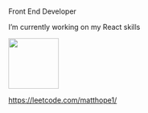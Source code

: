 ###  


<!-- 
Does this show up?
-->
Front End Developer 

I’m currently working on my React skills

<img src='https://user-images.githubusercontent.com/5713670/87202985-820dcb80-c2b6-11ea-9f56-7ec461c497c3.gif' width='100'>




https://leetcode.com/matthope1/
